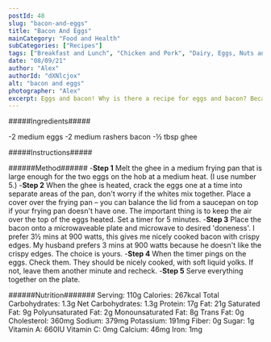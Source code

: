 ```yaml
---
postId: 48 
slug: "bacon-and-eggs"
title: "Bacon And Eggs"
mainCategory: "Food and Health"
subCategories: ["Recipes"]
tags: ["Breakfast and Lunch", "Chicken and Pork", "Dairy, Eggs, Nuts and Fruit", "Low Net Carbs", "Low Total Carbs", "Paleo-ish"]
date: "08/09/21"
author: "Alex"
authorId: "dXNlcjox"
alt: "bacon and eggs"
photographer: "Alex"
excerpt: Eggs and bacon! Why is there a recipe for eggs and bacon? Because, sometimes, it's easy to overlook the little things.  A simple yet filling eggs and bacon recipe for one.
---
```


#####Ingredients#####

-2 medium eggs
-2 medium rashers bacon
-½ tbsp ghee

#####Instructions#####

######Method######
-**Step 1**
Melt the ghee in a medium frying pan that is large enough for the two eggs on the hob at a medium heat. (I use number 5.)
-**Step 2**
When the ghee is heated, crack the eggs one at a time into separate areas of the pan, don't worry if the whites mix together.
Place a cover over the frying pan – you can balance the lid from a saucepan on top if your frying pan doesn't have one. The important thing is to keep the air over the top of the eggs heated. 
Set a timer for 5 minutes.
-**Step 3**
Place the bacon onto a microwaveable plate and microwave to desired 'doneness'. 
I prefer 3½ mins at 900 watts, this gives me nicely cooked bacon with crispy edges. My husband prefers 3 mins at 900 watts because he doesn't like the crispy edges. The choice is yours.
-**Step 4**
When the timer pings on the eggs. Check them. They should be nicely cooked, with soft liquid yolks. If not, leave them another minute and recheck.
-**Step 5**
Serve everything together on the plate.

######Nutrition#######
Serving: 110g
Calories: 267kcal
Total Carbohydrates: 1.3g
Net Carbohydrates: 1.3g
Protein: 17g
Fat: 21g
Saturated Fat: 9g
Polyunsaturated Fat: 2g
Monounsaturated Fat: 8g
Trans Fat: 0g
Cholesterol: 360mg
Sodium: 379mg
Potassium: 191mg
Fiber: 0g
Sugar: 1g
Vitamin A: 660IU
Vitamin C: 0mg
Calcium: 46mg
Iron: 1mg
